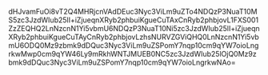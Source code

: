dHJvamFuOi8vT2Q4MHRjcnVAdDEuc3Nyc3ViLm9uZTo4NDQzP3NuaT10MS5zc3JzdWIub25lI+iZjueqnXRyb2phbuiKgueCuTAxCnRyb2phbjovL1FXS001ZzZEQHQ2LnNzcnN1Yi5vbmU6NDQzP3NuaT10Ni5zc3JzdWIub25lI+iZjueqnXRyb2phbuiKgueCuTAyCnRyb2phbjovLzhsNURVZGViQHQ0LnNzcnN1Yi5vbmU6ODQ0Mz9zbmk9dDQuc3Nyc3ViLm9uZSPomY7nqp10cm9qYW7oioLngrkwMwp0cm9qYW46Ly9mRkhWNTJMUEB0NC5zc3JzdWIub25lOjQ0Mz9zbmk9dDQuc3Nyc3ViLm9uZSPomY7nqp10cm9qYW7oioLngrkwNAo=